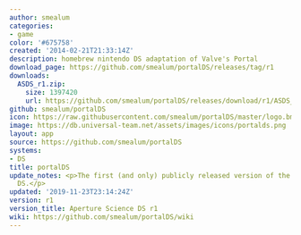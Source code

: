 ```yaml
---
author: smealum
categories:
- game
color: '#675758'
created: '2014-02-21T21:33:14Z'
description: homebrew nintendo DS adaptation of Valve's Portal
download_page: https://github.com/smealum/portalDS/releases/tag/r1
downloads:
  ASDS_r1.zip:
    size: 1397420
    url: https://github.com/smealum/portalDS/releases/download/r1/ASDS_r1.zip
github: smealum/portalDS
icon: https://raw.githubusercontent.com/smealum/portalDS/master/logo.bmp
image: https://db.universal-team.net/assets/images/icons/portalds.png
layout: app
source: https://github.com/smealum/portalDS
systems:
- DS
title: portalDS
update_notes: <p>The first (and only) publicly released version of the Aperture Science
  DS.</p>
updated: '2019-11-23T23:14:24Z'
version: r1
version_title: Aperture Science DS r1
wiki: https://github.com/smealum/portalDS/wiki
---
```

